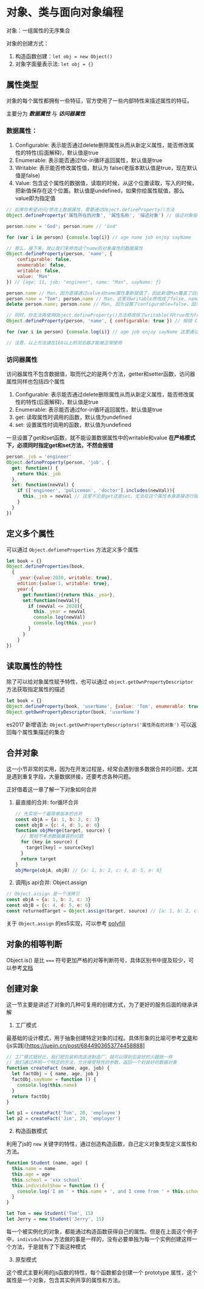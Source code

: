 # 对象、类与面向对象编程

对象：一组属性的无序集合

对象的创建方式：
  1. 构造函数创建：`let obj = new Object()`
  2. 对象字面量表示法: `let obj = {}`

## 属性类型

对象的每个属性都拥有一些特征，官方使用了一些内部特性来描述属性的特征。

主要分为 ***数据属性*** 与 ***访问器属性***

### 数据属性：

1. Configurable: 表示能否通过delete删除属性从而从新定义属性，能否修改属性的特性(后面解释)，默认值是true
2. Enumerable: 表示能否通过for-in循环返回属性，默认值是true
3. Writable: 表示能否修改属性值，默认为 false(老版本默认值是true，现在默认值是false)
4. Value: 包含这个属性的数据值，读取的时候，从这个位置读取，写入的时候，把新值保存在这个位置。默认值是undefined，如果你给属性赋值，那么value即为指定值

```js
// 如果你希望访问/修改上数据属性，需要通过Object.defineProperty()方法
Object.defineProperty('属性所在的对象', '属性名称', '描述对象') // 描述对象指的是数据属性所组成的对象，可以是一个或多个值，如下

person.name = 'God'; person.name // 'God'

for (var i in person) {console.log(i)} // age name job enjoy sayName

// 那么，接下来，就让我们来修改这个name的对象属性的数据属性
Object.defineProperty(person, 'name', {
    configurable: false,
    enumerable: false,
    writable: false,
    value: 'Man'
}) // {age: 11, job: "engineer", name: "Man", sayName: ƒ}

person.name // Man，因为直接通过value对name属性重新赋值了，因此新值Man覆盖了旧值God
person.name = "Tom"; person.name // Man，这里将writable修改成了false，name属性变成只读的，因为无法为他重新赋值
delete person.name; person.name // Man, 因为设置了configurable=false，因为属性无法被删除，在严格模式下，还会报错，

// 同时，你无法再使用Object.defineProperty()方法修改除了writable(将true改为false)之外的其他属性，会报错
Object.defineProperty(person, 'name', { configurable: true }) // 抛错 Cannot redefine property: name

for (var i in person) {console.log(i)} // age job enjoy sayName 这里通过修改了enumerable=false，导致了该属性无法通过for-in遍历获得，但是并不影响name值能否被遍历

// 注意，以上方法请在IE8以上的浏览器才能被正常使用
```

### 访问器属性

访问器属性不包含数据值，取而代之的是两个方法，getter和setter函数，访问器属性同样也包括四个属性

1. Configurable: 表示能否通过delete删除属性从而从新定义属性，能否修改属性的特性(后面解释)，默认值是true
2. Enumerable: 表示能否通过for-in循环返回属性，默认值是true
3. get: 读取属性时调用的函数，默认值为undefined
4. set: 设置属性时调用的函数，默认值为undefined

一旦设置了get和set函数，就不能设置数据属性中的writable和value
**在严格模式下，必须同时指定get和set方法，不然会报错**

```js
person._job = 'engineer'
Object.defineProperty(person, 'job', {
  get: function() {
    return this._job
  },
  set: function(newVal) {
    if (['engineer', 'policeman', 'doctor'].includes(newVal)){
      this._job = newVal // 这里不论是get还是set，无法在这个属性本身直接进行赋值取值操作，会造成无限递归直至栈溢出
    }
  }
})
```

## 定义多个属性

可以通过 `Object.defieneProperties` 方法定义多个属性

```js
let book = {}
Object.defineProperties(book, 
  {
    _year:{value:2020, writable: true}, 
    edition:{value:1, writable: true}, 
    year:{
      get:function(){return this._year},
      set:function(newVal){
        if (newVal <= 2020){
          this._year = newVal
          console.log(newVal)
          console.log(this._year)
        }
      }
    }
})
```

## 读取属性的特性

除了可以给对象属性赋予特性，也可以通过 `object.getOwnPropertyDescriptor` 方法获取指定属性的描述

```js
let book = {}
Object.defineProperty(book, 'userName', {value: 'Tom', enumerable: true})
Object.getOwnPropertyDescriptor(book, 'userName')
```

es2017 新增语法: `Object.getOwnPropertyDescriptors('属性所在的对象')` 可以返回每个属性集描述的集合

## 合并对象

这一小节非常的实用，因为在开发过程是，经常会遇到很多数据合并的问题，尤其是遇到重复字段，大量数据拼接，还要考虑各种问题。

正好借着这一章了解一下对象如何合并

1. 最直接的合并: for循环合并

    ```js
    // 先实现一个最简单版本的合并
    const objA = {a: 1, b: 2, c: 3}
    const objB = {c: 4, d: 5, e: 6}
    function objMerge(target, source) {
      // 暂时不考虑数据兼容的问题
      for (key in source) {
        target[key] = source[key]
      }
      return target
    }
    objMerge(objA, objB) // {a: 1, b: 2, c: 4, d: 5, e: 6}
    ```

2. 调用js api合并: Object.assign

  ```js
  // Object.assign 是一个浅拷贝
  const objA = {a: 1, b: 2, c: 3}
  const objB = {c: 4, d: 5, e: 6}
  const returnedTarget = Object.assign(target, source) // {a: 1, b: 2, c: 4, d: 5, e: 6}
  ```
  关于 `Object.assign` 的es5实现，可以参考 [polyfill](https://developer.mozilla.org/zh-CN/docs/Web/JavaScript/Reference/Global_Objects/Object/assign)

## 对象的相等判断

  Object.is() 是比 `===` 符号更加严格的对等判断符号，具体区别书中提及较少，可以参考[文档](https://developer.mozilla.org/zh-CN/docs/Web/JavaScript/Reference/Global_Objects/Object/is)

## 创建对象

这一节主要是讲述了对象的几种可复用的创建方式，为了更好的服务后面的继承讲解

1. 工厂模式

  最基础的设计模式，用于抽象创建特定对象的过程。具体形象的比喻可参考[文章](https://refactoringguru.cn/design-patterns/factory-method)和(js实践)[https://juejin.cn/post/6844903653774458888]

  ```js
  // 工厂模式就好比，我们把包装和肉送进制造厂，就可以得到包装好的火腿肠一样
  // 我们通过声明一个特定的方法，允许接受特性的参数，返回一个封装好的数据对象
  function createFact (name, age, job) {
    let factObj = { name, age, job }
    factObj.sayName = function () {
      console.log(this.name)
    }
    return factObj
  }

  let p1 = createFact('Tom', 20, 'employee')
  let p2 = createFact('Jim', 20, 'employer')
  ```

2. 构造函数模式

  利用了js的 `new` 关键字的特性，通过创造构造函数，自己定义对象类型定义属性和方法。

  ```js
  function Student (name, age) {
    this.name = name
    this.age = age
    this.school = 'xxx school'
    this.individulShow = function () {
      console.log('I am ' + this.name + ', and I come from ' + this.school)
    }
  }

  let Tom = new Student('Tom', 15)
  let Jerry = new Student('Jerry', 15)
  ```

  每一个被实例化的对象，都能通过构造函数获得自己的属性。但是在上面这个例子中，`individulShow` 方法做的事是一样的，没有必要单独为每一个实例创建这样一个方法，于是就有了下面这种模式
  
3. 原型模式

  这个模式主要利用的js函数的特性，每个函数都会创建一个 prototype 属性，这个属性是一个对象，包含其实例共享的属性和方法。